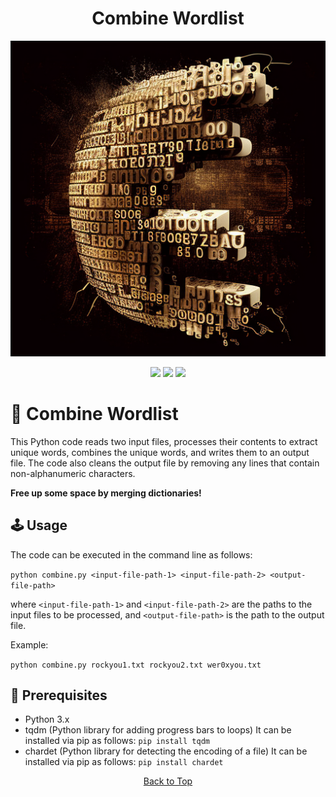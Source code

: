 <a id="top"></a>

#

<h1 align="center">
Combine Wordlist
</h1>

<p align="center"> 
  <kbd>
<img src="https://raw.githubusercontent.com/r0xd4n3t/combine-wordlist/main/img/combine-wordlist.png"></img>
  </kbd>
</p>

<p align="center">
<img src="https://img.shields.io/github/last-commit/r0xd4n3t/combine-wordlist?style=flat">
<img src="https://img.shields.io/github/stars/r0xd4n3t/combine-wordlist?color=brightgreen">
<img src="https://img.shields.io/github/forks/r0xd4n3t/combine-wordlist?color=brightgreen">
</p>

# 📜 Combine Wordlist

This Python code reads two input files, processes their contents to extract unique words, combines the unique words, and writes them to an output file. The code also cleans the output file by removing any lines that contain non-alphanumeric characters. 

**Free up some space by merging dictionaries!**

## 🕹️ Usage

The code can be executed in the command line as follows:

```python combine.py <input-file-path-1> <input-file-path-2> <output-file-path>```

where `<input-file-path-1>` and `<input-file-path-2>` are the paths to the input files to be processed, and `<output-file-path>` is the path to the output file.

Example:

```python combine.py rockyou1.txt rockyou2.txt wer0xyou.txt```


## 📝 Prerequisites

-   Python 3.x
-   tqdm (Python library for adding progress bars to loops) It can be installed via pip as follows:
```pip install tqdm```
-   chardet (Python library for detecting the encoding of a file) It can be installed via pip as follows:
```pip install chardet```

<p align="center"><a href=#top>Back to Top</a></p>
